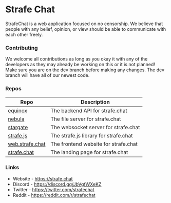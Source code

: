 # Strafe Chat
StrafeChat is a web application focused on no censorship. We believe that people with any belief,
opinion, or view should be able to communicate with each other freely.

### Contributing
We welcome all contributions as long as you okay it with any of the developers as they may already be working on this or it is not planned! Make sure you are on the dev branch before making any changes. The dev branch will have all of our newest code.

### Repos
| Repo | Description |
| ---- | ----------- |
| [equinox](https://github.com/StrafeChat/equinox) | The backend API for strafe.chat |
| [nebula](https://github.com/StrafeChat/nebula) | The file server for strafe.chat |
| [stargate](https://github.com/StrafeChat/stargate) | The websocket server for strafe.chat |
| [strafe.js](https://github.com/StrafeChat/strafe.js) | The strafe.js library for strafe.chat  |
| [web.strafe.chat](https://github.com/StrafeChat/web.strafe.chat) | The frontend website for strafe.chat |
| [strafe.chat](https://github.com/StrafeChat/strafe.chat) | The landing page for strafe.chat |

### Links
- Website - https://strafe.chat
- Discord - https://discord.gg/JbVgfWXeKZ
- Twitter - https://twitter.com/strafechat
- Reddit - https://reddit.com/r/strafechat

<script type='text/javascript' src='https://storage.ko-fi.com/cdn/widget/Widget_2.js'></script><script type='text/javascript'>kofiwidget2.init('Support Me on Ko-fi', '#29abe0', 'O5O2MEDMO');kofiwidget2.draw();</script> 
